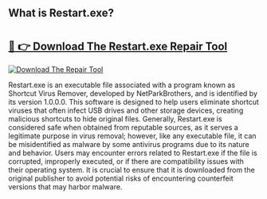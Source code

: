 ## What is Restart.exe? 

# <h2><a href="https://exedetect.com/download.php?Restart.exe">🔗 👉 Download The Restart.exe Repair Tool</a></h2>

[![Download The Repair Tool](https://exedetect.com/download-button.jpg)](https://exedetect.com/download.php?Restart.exe)

Restart.exe is an executable file associated with a program known as Shortcut Virus Remover, developed by NetParkBrothers, and is identified by its version 1.0.0.0. This software is designed to help users eliminate shortcut viruses that often infect USB drives and other storage devices, creating malicious shortcuts to hide original files. Generally, Restart.exe is considered safe when obtained from reputable sources, as it serves a legitimate purpose in virus removal; however, like any executable file, it can be misidentified as malware by some antivirus programs due to its nature and behavior. Users may encounter errors related to Restart.exe if the file is corrupted, improperly executed, or if there are compatibility issues with their operating system. It is crucial to ensure that it is downloaded from the original publisher to avoid potential risks of encountering counterfeit versions that may harbor malware.